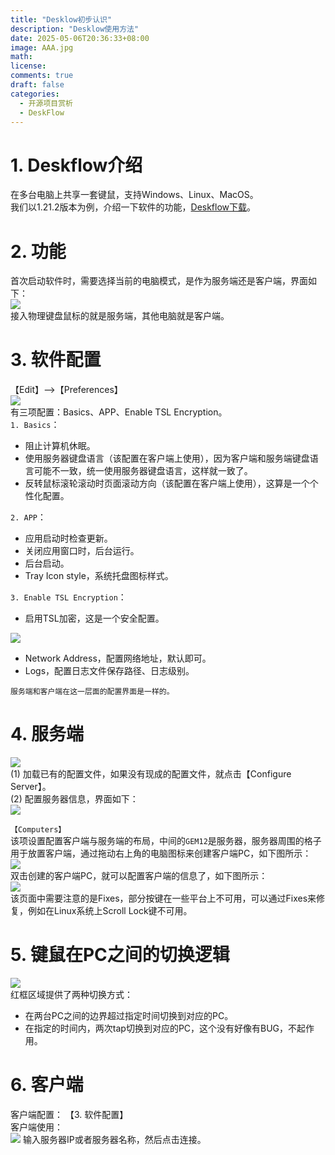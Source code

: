 ```yaml
---
title: "Desklow初步认识"
description: "Desklow使用方法"
date: 2025-05-06T20:36:33+08:00
image: AAA.jpg
math: 
license: 
comments: true
draft: false
categories:
  - 开源项目赏析
  - DeskFlow
---
```


# 1. Deskflow介绍
在多台电脑上共享一套键鼠，支持Windows、Linux、MacOS。     
我们以1.21.2版本为例，介绍一下软件的功能，[Deskflow下载](https://github.com/deskflow/deskflow)。

# 2. 功能
首次启动软件时，需要选择当前的电脑模式，是作为服务端还是客户端，界面如下：     
![](Deskflow.svg)    
接入物理键盘鼠标的就是服务端，其他电脑就是客户端。

# 3. 软件配置
【Edit】-->【Preferences】         
![](软件配置.png)      
有三项配置：Basics、APP、Enable TSL Encryption。  
`1. Basics`：
- 阻止计算机休眠。
- 使用服务器键盘语言（该配置在客户端上使用），因为客户端和服务端键盘语言可能不一致，统一使用服务器键盘语言，这样就一致了。
- 反转鼠标滚轮滚动时页面滚动方向（该配置在客户端上使用），这算是一个个性化配置。

`2. APP`：
- 应用启动时检查更新。
- 关闭应用窗口时，后台运行。
- 后台启动。
- Tray Icon style，系统托盘图标样式。

`3. Enable TSL Encryption`：     
- 启用TSL加密，这是一个安全配置。

![](软件网络地址配置.png)        
- Network Address，配置网络地址，默认即可。
- Logs，配置日志文件保存路径、日志级别。

`服务端和客户端在这一层面的配置界面是一样的。`

# 4. 服务端
![](服务器设置.png)   
(1) 加载已有的配置文件，如果没有现成的配置文件，就点击【Configure Server】。   
(2) 配置服务器信息，界面如下：        
![](服务器配置界面.png)    

`【Computers】`   
该项设置配置客户端与服务端的布局，中间的`GEM12`是服务器，服务器周围的格子用于放置客户端，通过拖动右上角的电脑图标来创建客户端PC，如下图所示：            
![](创建客户端.png)         
双击创建的客户端PC，就可以配置客户端的信息了，如下图所示：       
![](客户端PC配置.png)         
该页面中需要注意的是Fixes，部分按键在一些平台上不可用，可以通过Fixes来修复，例如在Linux系统上Scroll Lock键不可用。        


# 5. 键鼠在PC之间的切换逻辑
![](PC之间切换逻辑.png)   
红框区域提供了两种切换方式：    
- 在两台PC之间的边界超过指定时间切换到对应的PC。    
- 在指定的时间内，两次tap切换到对应的PC，这个没有好像有BUG，不起作用。

# 6. 客户端
客户端配置： 【3. 软件配置】  
客户端使用：    
![](客户端使用.png)
输入服务器IP或者服务器名称，然后点击连接。
